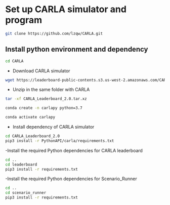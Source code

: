 # Set up CARLA simulator and program
```bash
git clone https://github.com/lzqw/CARLA.git
```

## Install python environment and dependency
```bash
cd CARLA
```
- Download CARLA simulator
```bash
wget https://leaderboard-public-contents.s3.us-west-2.amazonaws.com/CARLA_Leaderboard_2.0.tar.xz
```
- Unzip in the same folder with CARLA
```bash
tar -xf CARLA_Leaderboard_2.0.tar.xz
```
```bash
conda create -n carlapy python=3.7
```
```bash
conda activate carlapy
```
- Install dependency of CARLA simulator
```bash
cd CARLA_Leaderboard_2.0  
pip3 install -r PythonAPI/carla/requirements.txt
```
-Install the required Python dependencies for CARLA leaderboard
```bash
cd ..
cd leaderboard  
pip3 install -r requirements.txt
```
-Install the required Python dependencies for Scenario_Runner
```bash
cd ..
cd scenario_runner  
pip3 install -r requirements.txt
```


